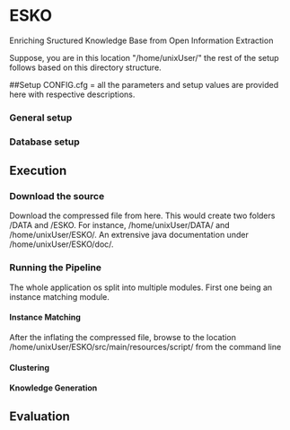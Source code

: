 # ESKO
Enriching Sructured Knowledge Base from Open Information Extraction

Suppose, you are in this location "/home/unixUser/" the rest of the setup follows based on this directory structure.

##Setup
CONFIG.cfg = all the parameters and setup values are provided here with respective descriptions.

### General setup

### Database setup

## Execution

### Download the source
Download the compressed file from here. This would create two folders /DATA and /ESKO. For instance,
/home/unixUser/DATA/ and /home/unixUser/ESKO/. An extrensive java documentation under /home/unixUser/ESKO/doc/.

### Running the Pipeline
The whole application os split into multiple modules. First one being an instance matching module. 


#### Instance Matching
After the inflating the compressed file, browse to the location /home/unixUser/ESKO/src/main/resources/script/ from the command line



#### Clustering

#### Knowledge Generation


## Evaluation



